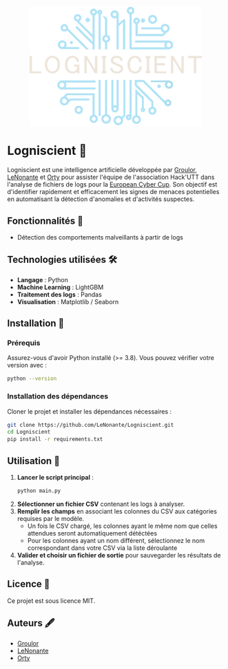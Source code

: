 <p align="center">
  <img src="Logo/LogoLogniscient.png" alt="Logniscient 🔎" width="400">
</p>

# Logniscient 🔎

Logniscient est une intelligence artificielle développée par [Groulor](https://github.com/Groulor), [LeNonante](https://github.com/LeNonante) et [Orty](https://github.com/orty-orty) pour assister l'équipe de l'association Hack'UTT dans l'analyse de fichiers de logs pour la [European Cyber Cup](https://european-cybercup.com/). Son objectif est d'identifier rapidement et efficacement les signes de menaces potentielles en automatisant la détection d'anomalies et d'activités suspectes.

## Fonctionnalités 🚀
- Détection des comportements malveillants à partir de logs

## Technologies utilisées 🛠️
- **Langage** : Python
- **Machine Learning** : LightGBM
- **Traitement des logs** : Pandas
- **Visualisation** : Matplotlib / Seaborn

## Installation 📂
### Prérequis
Assurez-vous d'avoir Python installé (>= 3.8). Vous pouvez vérifier votre version avec :
```sh
python --version
```

### Installation des dépendances
Cloner le projet et installer les dépendances nécessaires :
```sh
git clone https://github.com/LeNonante/Logniscient.git
cd Logniscient
pip install -r requirements.txt
```

## Utilisation 📖
1. **Lancer le script principal** :
   ```sh
   python main.py
   ```
2. **Sélectionner un fichier CSV** contenant les logs à analyser.
3. **Remplir les champs** en associant les colonnes du CSV aux catégories requises par le modèle.
   - Un fois le CSV chargé, les colonnes ayant le même nom que celles attendues seront automatiquement détéctées
   - Pour les colonnes ayant un nom différent, sélectionnez le nom correspondant dans votre CSV via la liste déroulante
4. **Valider et choisir un fichier de sortie** pour sauvegarder les résultats de l'analyse.

## Licence 📜
Ce projet est sous licence MIT.

## Auteurs 🖋️
- [Groulor](https://github.com/Groulor)
- [LeNonante](https://github.com/LeNonante)
- [Orty](https://github.com/orty-orty)
